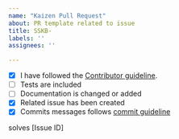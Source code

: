 ```yaml
---
name: "Kaizen Pull Request"
about: PR template related to issue
title: SSKB-
labels: ''
assignees: ''

---
```


<!-- Thanks so much for your PR, your contribution is appreciated! -->

- [x] I have followed the [Contributor guideline](https://github.com/Sphinx-Society/kaizen-backend).
- [ ] Tests are included
- [ ] Documentation is changed or added
- [x] Related issue has been created
- [x] Commits messages follows [commit guideline](https://github.com/Sphinx-Society/kaizen-backend) 

solves [Issue ID]

<!-- Replace [Issue ID] with the issue id -->





